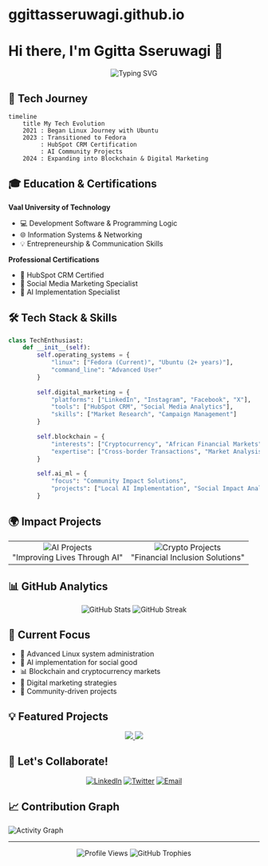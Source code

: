 # ggittasseruwagi.github.io

# Hi there, I'm Ggitta Sseruwagi 👋

<div align="center">
  <img src="https://readme-typing-svg.herokuapp.com?font=Fira+Code&pause=1000&width=435&lines=Full+Stack+Developer;Linux+Enthusiast;AI+%26+Blockchain+Explorer;Digital+Marketing+Specialist;Community+Impact+Creator" alt="Typing SVG" />
</div>

## 🚀 Tech Journey

```mermaid
timeline
    title My Tech Evolution
    2021 : Began Linux Journey with Ubuntu
    2023 : Transitioned to Fedora
         : HubSpot CRM Certification
         : AI Community Projects
    2024 : Expanding into Blockchain & Digital Marketing
```

## 🎓 Education & Certifications

**Vaal University of Technology**
- 💻 Development Software & Programming Logic
- 🌐 Information Systems & Networking
- 💡 Entrepreneurship & Communication Skills

**Professional Certifications**
- 🎯 HubSpot CRM Certified
- 📱 Social Media Marketing Specialist
- 🤖 AI Implementation Specialist

## 🛠️ Tech Stack & Skills

```python
class TechEnthusiast:
    def __init__(self):
        self.operating_systems = {
            "linux": ["Fedora (Current)", "Ubuntu (2+ years)"],
            "command_line": "Advanced User"
        }
        
        self.digital_marketing = {
            "platforms": ["LinkedIn", "Instagram", "Facebook", "X"],
            "tools": ["HubSpot CRM", "Social Media Analytics"],
            "skills": ["Market Research", "Campaign Management"]
        }
        
        self.blockchain = {
            "interests": ["Cryptocurrency", "African Financial Markets"],
            "expertise": ["Cross-border Transactions", "Market Analysis"]
        }
        
        self.ai_ml = {
            "focus": "Community Impact Solutions",
            "projects": ["Local AI Implementation", "Social Impact Analysis"]
        }
```

## 🌍 Impact Projects

<div align="center">
  <table>
    <tr>
      <td align="center">
        <img src="https://img.shields.io/badge/AI-Community_Solutions-blue?style=for-the-badge&logo=artificial-intelligence" alt="AI Projects"/>
        <br />
        "Improving Lives Through AI"
      </td>
      <td align="center">
        <img src="https://img.shields.io/badge/Crypto-African_Markets-gold?style=for-the-badge&logo=bitcoin" alt="Crypto Projects"/>
        <br />
        "Financial Inclusion Solutions"
      </td>
    </tr>
  </table>
</div>

## 📊 GitHub Analytics

<div align="center">
  <img src="https://github-readme-stats.vercel.app/api?username=YourUsername&show_icons=true&theme=tokyonight" alt="GitHub Stats" />
  <img src="https://github-readme-streak-stats.herokuapp.com/?user=YourUsername&theme=tokyonight" alt="GitHub Streak" />
</div>

## 🌱 Current Focus

- 🐧 Advanced Linux system administration
- 🤖 AI implementation for social good
- 📊 Blockchain and cryptocurrency markets
- 🎯 Digital marketing strategies
- 👥 Community-driven projects

## 💡 Featured Projects

<div align="center">
  <a href="Your-AI-Project-URL">
    <img src="https://github-readme-stats.vercel.app/api/pin/?username=YourUsername&repo=AI-Community-Impact&theme=tokyonight" />
  </a>
  <a href="Your-Crypto-Project-URL">
    <img src="https://github-readme-stats.vercel.app/api/pin/?username=YourUsername&repo=African-Markets-Analysis&theme=tokyonight" />
  </a>
</div>

## 🤝 Let's Collaborate!

<div align="center">
  
[![LinkedIn](https://img.shields.io/badge/LinkedIn-Connect-blue?style=for-the-badge&logo=linkedin)](Your-LinkedIn-URL)
[![Twitter](https://img.shields.io/badge/Twitter-Follow-blue?style=for-the-badge&logo=twitter)](Your-Twitter-URL)
[![Email](https://img.shields.io/badge/Email-Contact-red?style=for-the-badge&logo=gmail)](mailto:your.email@gmail.com)

</div>

## 📈 Contribution Graph

![Activity Graph](https://activity-graph.herokuapp.com/graph?username=YourUsername&theme=tokyonight)

---
<div align="center">
  <img src="https://komarev.com/ghpvc/?username=YourUsername&color=blueviolet" alt="Profile Views" />
  
  <img src="https://github-profile-trophy.vercel.app/?username=YourUsername&theme=tokyonight&column=7" alt="GitHub Trophies" />
</div>
